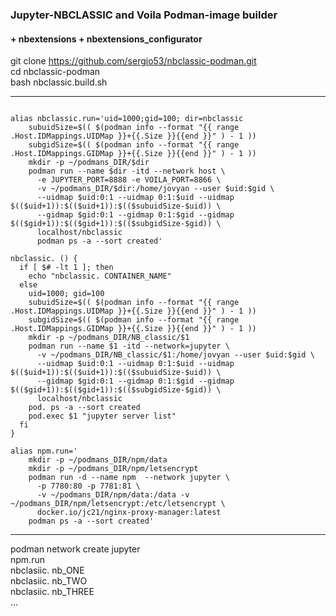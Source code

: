 ### Jupyter-NBCLASSIC and Voila Podman-image builder 
####  + nbextensions + nbextensions_configurator

git clone https://github.com/sergio53/nbclassic-podman.git <br> 
cd nbclassic-podman <br> 
bash nbclassic.build.sh <br> 
____

<code>
alias nbclassic.run='uid=1000;gid=100; dir=nbclassic
    subuidSize=$(( $(podman info --format "{{ range .Host.IDMappings.UIDMap }}+{{.Size }}{{end }}" ) - 1 ))
    subgidSize=$(( $(podman info --format "{{ range .Host.IDMappings.GIDMap }}+{{.Size }}{{end }}" ) - 1 ))
    mkdir -p ~/podmans_DIR/$dir
    podman run --name $dir -itd --network host \
      -e JUPYTER_PORT=8888 -e VOILA_PORT=8866 \
      -v ~/podmans_DIR/$dir:/home/jovyan --user $uid:$gid \
      --uidmap $uid:0:1 --uidmap 0:1:$uid --uidmap $(($uid+1)):$(($uid+1)):$(($subuidSize-$uid)) \
      --gidmap $gid:0:1 --gidmap 0:1:$gid --gidmap $(($gid+1)):$(($gid+1)):$(($subgidSize-$gid)) \
      localhost/nbclassic
      podman ps -a --sort created'
</code>

<code>
nbclassic. () {
  if [ $# -lt 1 ]; then
    echo "nbclassic. CONTAINER_NAME"
  else
    uid=1000; gid=100
    subuidSize=$(( $(podman info --format "{{ range .Host.IDMappings.UIDMap }}+{{.Size }}{{end }}" ) - 1 ))
    subgidSize=$(( $(podman info --format "{{ range .Host.IDMappings.GIDMap }}+{{.Size }}{{end }}" ) - 1 ))
    mkdir -p ~/podmans_DIR/NB_classic/$1
    podman run --name $1 -itd --network=jupyter \
      -v ~/podmans_DIR/NB_classic/$1:/home/jovyan --user $uid:$gid \
      --uidmap $uid:0:1 --uidmap 0:1:$uid --uidmap $(($uid+1)):$(($uid+1)):$(($subuidSize-$uid)) \
      --gidmap $gid:0:1 --gidmap 0:1:$gid --gidmap $(($gid+1)):$(($gid+1)):$(($subgidSize-$gid)) \
      localhost/nbclassic
    pod. ps -a --sort created
    pod.exec $1 "jupyter server list"
  fi
}
</code>

<code>
alias npm.run='
    mkdir -p ~/podmans_DIR/npm/data
    mkdir -p ~/podmans_DIR/npm/letsencrypt
    podman run -d --name npm  --network jupyter \
      -p 7780:80 -p 7781:81 \
      -v ~/podmans_DIR/npm/data:/data -v ~/podmans_DIR/npm/letsencrypt:/etc/letsencrypt \
      docker.io/jc21/nginx-proxy-manager:latest
    podman ps -a --sort created'
</code>

____

podman network create jupyter <br>
npm.run <br>
nbclasiic. nb_ONE <br>
nbclasiic. nb_TWO <br>
nbclasiic. nb_THREE <br>
... <br>
